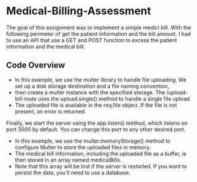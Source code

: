 # Medical-Billing-Assessment
The goal of this assignment was to implement a simple medicl bill. With the following perimeter of get the patient information and the bill amount. I had to use an API that use a GET and POST function to excess the patient information and the medical bill. 

## Code Overview
 * In this example, we use the multer library to handle file uploading. We set up a disk storage destination and a file naming convention, 
 * then create a multer instance with the specified storage. The /upload-bill route uses the upload.single() method to handle a single file upload. 
 * The uploaded file is available in the req.file object. If the file is not present, an error is returned.

Finally, we start the server using the app.listen() method, which listens on port 3000 by default. You can change this port to any other desired port.
 * In this example, we use the multer.memoryStorage() method to configure Multer to store the uploaded files in memory. 
 * The medical bill information, including the uploaded file as a buffer, is then stored in an array named medicalBills. 
 * Note that this array will be lost if the server is restarted. If you want to persist the data, you'll need to use a database.


